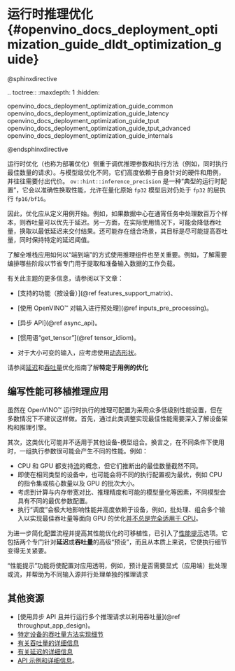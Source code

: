 # 运行时推理优化{#openvino_docs_deployment_optimization_guide_dldt_optimization_guide}

@sphinxdirective

.. toctree::
   :maxdepth: 1
   :hidden:

   openvino_docs_deployment_optimization_guide_common
   openvino_docs_deployment_optimization_guide_latency
   openvino_docs_deployment_optimization_guide_tput
   openvino_docs_deployment_optimization_guide_tput_advanced
   openvino_docs_deployment_optimization_guide_internals

@endsphinxdirective

运行时优化（也称为部署优化）侧重于调优推理参数和执行方法（例如，同时执行最佳数量的请求）。与模型级优化不同，它们高度依赖于自身针对的硬件和用例，并往往需要付出代价。
`ov::hint::inference_precision` 是一种“典型的运行时配置”，它会以准确性换取性能，允许在量化原始 `fp32` 模型后对仍处于 `fp32` 的层执行 `fp16/bf16`。

因此，优化应从定义用例开始。例如，如果数据中心在通宵任务中处理数百万个样本，则吞吐量可以优先于延迟。另一方面，在实际使用情况下，可能会降低吞吐量，换取以最低延迟来交付结果。还可能存在组合场景，其目标是尽可能提高吞吐量，同时保持特定的延迟阈值。

了解全堆栈应用如何以“端到端”的方式使用推理组件也至关重要。例如，了解需要编排哪些阶段以节省专门用于提取和准备输入数据的工作负载。

有关此主题的更多信息，请参阅以下文章：
* [支持的功能（按设备）](@ref features_support_matrix)、
 
* [使用 OpenVINO™ 对输入进行预处理](@ref inputs_pre_processing)。
* [异步 API](@ref async_api)。
* [惯用语“get_tensor”](@ref tensor_idiom)。
* 对于大小可变的输入，应考虑使用[动态形状](../OV_Runtime_UG/ov_dynamic_shapes.md)。

请参阅[延迟](./dldt_deployment_optimization_latency.md)和[吞吐量](./dldt_deployment_optimization_tput.md)优化指南了解**特定于用例的优化**

## 编写性能可移植推理应用
虽然在 OpenVINO™ 运行时执行的推理可配置为采用众多低级别性能设置，但在多数情况下不建议这样做。首先，通过此类调整实现最佳性能需要深入了解设备架构和推理引擎。


其次，这类优化可能并不适用于其他设备-模型组合。换言之，在不同条件下使用时，一组执行参数很可能会产生不同的性能。例如：
* CPU 和 GPU 都支持[流](./dldt_deployment_optimization_tput_advanced.md)的概念，但它们推断出的最佳数量截然不同。
* 即使在相同类型的设备中，也可能会将不同的执行配置视为最优，例如 CPU 的指令集或核心数量以及 GPU 的批次大小。
* 考虑到计算与内存带宽对比、推理精度和可能的模型量化等因素，不同模型会具有不同的最优参数配置。
* 执行“调度”会极大地影响性能并高度依赖于设备，例如，批处理、组合多个输入以实现最佳吞吐量等面向 GPU 的优化[并不总是完全适用于 CPU](dldt_deployment_optimization_internals.md)。
 
 
为进一步简化配置流程并提高其性能优化的可移植性，已引入了[性能提示](../OV_Runtime_UG/performance_hints.md)选项。它包括两个专门针对**延迟**或**吞吐量**的高级“预设”，而且从本质上来说，它使执行细节变得无关紧要。

“性能提示”功能将使配置对应用透明，例如，预计是否需要显式（应用端）批处理或流，并帮助为不同输入源并行处理单独的推理请求


## 其他资源

* [使用异步 API 且并行运行多个推理请求以利用吞吐量](@ref throughput_app_design)。
* [特定设备的吞吐量方法实现细节](dldt_deployment_optimization_internals.md)
* [有关吞吐量的详细信息](dldt_deployment_optimization_tput.md)
* [有关延迟的详细信息](dldt_deployment_optimization_latency.md)
* [API 示例和详细信息](../OV_Runtime_UG/performance_hints.md)。
